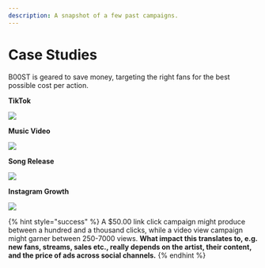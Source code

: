 ```yaml
---
description: A snapshot of a few past campaigns.
---
```


# Case Studies

B00ST is geared to save money, targeting the right fans for the best possible cost per action.&#x20;

**TikTok**

![](../.gitbook/assets/b00st.com\_Tommy\_Genesis\_TikTok.png)

**Music Video**

![](../.gitbook/assets/b00st.com\_kenzie\_youtube.png)

**Song Release**

![](../.gitbook/assets/b00st.com\_chillpill\_DSPs.png)

**Instagram Growth**

![](../.gitbook/assets/b00st.com\_Roman\_Alexander\_Instagram.png)

{% hint style="success" %}
A $50.00 link click campaign might produce between a hundred and a thousand clicks, while a video view campaign might garner between 250-7000 views. **What impact this translates to, e.g. new fans, streams, sales etc., really depends on the artist, their content, and the price of ads across social channels.**
{% endhint %}
